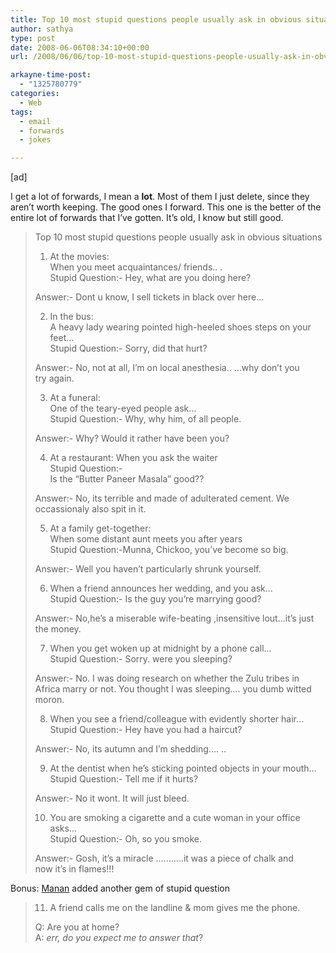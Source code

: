 ```yaml
---
title: Top 10 most stupid questions people usually ask in obvious situations
author: sathya
type: post
date: 2008-06-06T08:34:10+00:00
url: /2008/06/06/top-10-most-stupid-questions-people-usually-ask-in-obvious-situations/

arkayne-time-post:
  - "1325780779"
categories:
  - Web
tags:
  - email
  - forwards
  - jokes

---
```

[ad]

I get a lot of forwards, I mean a **lot**. Most of them I just delete, since they aren&#8217;t worth keeping. The good ones I forward. This one is the better of the entire lot of forwards that I&#8217;ve gotten. It&#8217;s old, I know but still good.

> Top 10 most stupid questions people usually ask in obvious situations
> 
> 1. At the movies:  
> When you meet acquaintances/ friends.. .  
> Stupid Question:- Hey, what are you doing here?
> 
> Answer:- Dont u know, I sell tickets in black over here&#8230;
> 
> 2. In the bus:  
> A heavy lady wearing pointed high-heeled shoes steps on your feet&#8230;  
> Stupid Question:- Sorry, did that hurt?
> 
> Answer:- No, not at all, I&#8217;m on local anesthesia.. &#8230;why don&#8217;t you  
> try again.
> 
> 3. At a funeral:  
> One of the teary-eyed people ask&#8230;  
> Stupid Question:- Why, why him, of all people.
> 
> Answer:- Why? Would it rather have been you?
> 
> 4. At a restaurant: When you ask the waiter  
> Stupid Question:-  
> Is the &#8220;Butter Paneer Masala&#8221; good??
> 
> Answer:- No, its terrible and made of adulterated cement. We  
> occassionaly also spit in it.
> 
> 5. At a family get-together:  
> When some distant aunt meets you after years  
> Stupid Question:-Munna, Chickoo, you&#8217;ve become so big.
> 
> Answer:- Well you haven&#8217;t particularly shrunk yourself.
> 
> <!--more-->
> 
> 6. When a friend announces her wedding, and you ask&#8230;  
> Stupid Question:- Is the guy you&#8217;re marrying good?
> 
> Answer:- No,he&#8217;s a miserable wife-beating ,insensitive lout&#8230;it&#8217;s just  
> the money.
> 
> 7. When you get woken up at midnight by a phone call&#8230;  
> Stupid Question:- Sorry. were you sleeping?
> 
> Answer:- No. I was doing research on whether the Zulu tribes in  
> Africa marry or not. You thought I was sleeping&#8230;. you dumb witted  
> moron.
> 
> 8. When you see a friend/colleague with evidently shorter hair&#8230;  
> Stupid Question:- Hey have you had a haircut?
> 
> Answer:- No, its autumn and I&#8217;m shedding&#8230;. ..
> 
> 9. At the dentist when he&#8217;s sticking pointed objects in your mouth&#8230;  
> Stupid Question:- Tell me if it hurts?
> 
> Answer:- No it wont. It will just bleed.
> 
> 10. You are smoking a cigarette and a cute woman in your office  
> asks&#8230;  
> Stupid Question:- Oh, so you smoke.
> 
> Answer:- Gosh, it&#8217;s a miracle &#8230;&#8230;&#8230;..it was a piece of chalk and  
> now it&#8217;s in flames!!!

Bonus: [Manan][1] added another gem of stupid question

> 11. A friend calls me on the landline & mom gives me the phone.
> 
> Q: Are you at home?  
> A: _err, do you expect me to answer that_?

 [1]: https://beingmanan.com
